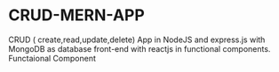 # CRUD-MERN-APP
CRUD ( create,read,update,delete) App in NodeJS and express.js with MongoDB as database front-end with reactjs in functional components.
Functaional Component
